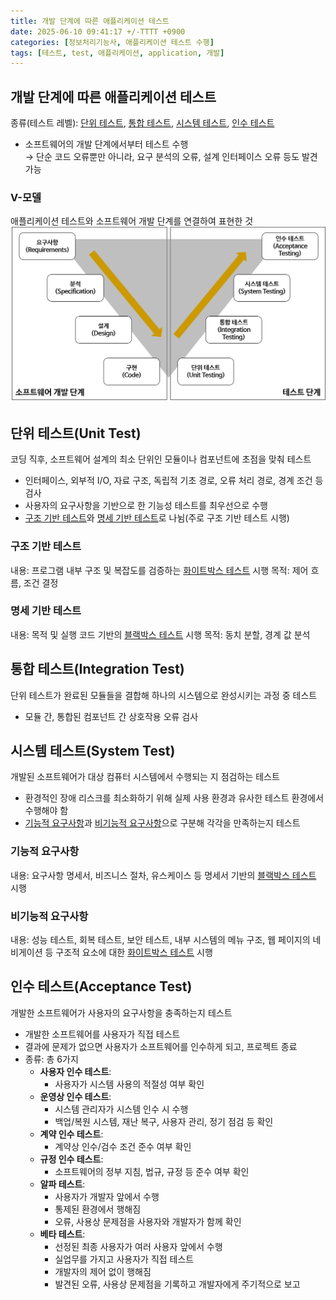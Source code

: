 ```yaml
---
title: 개발 단계에 따른 애플리케이션 테스트
date: 2025-06-10 09:41:17 +/-TTTT +0900
categories: [정보처리기능사, 애플리케이션 테스트 수행]
tags: [테스트, test, 애플리케이션, application, 개발]
---
```


## 개발 단계에 따른 애플리케이션 테스트
종류(테스트 레벨): [단위 테스트](#단위-테스트unit-test), [통합 테스트](#통합-테스트integration-test), [시스템 테스트](#시스템-테스트system-test), [인수 테스트](#인수-테스트acceptance-test)
* 소프트웨어의 개발 단계에서부터 테스트 수행 <br>→ 단순 코드 오류뿐만 아니라, 요구 분석의 오류, 설계 인터페이스 오류 등도 발견 가능

### V-모델
애플리케이션 테스트와 소프트웨어 개발 단계를 연결하여 표현한 것
![V-모델](/_images/V-모델.png)

## 단위 테스트(Unit Test)
코딩 직후, 소프트웨어 설계의 최소 단위인 모듈이나 컴포넌트에 초점을 맞춰 테스트
* 인터페이스, 외부적 I/O, 자료 구조, 독립적 기초 경로, 오류 처리 경로, 경계 조건 등 검사
* 사용자의 요구사항을 기반으로 한 기능성 테스트를 최우선으로 수행
* [구조 기반 테스트](#구조-기반-테스트)와 [명세 기반 테스트](#명세-기반-테스트)로 나뉨(주로 구조 기반 테스트 시행)

### 구조 기반 테스트
내용: 프로그램 내부 구조 및 복잡도를 검증하는 [화이트박스 테스트](https://alder-r.github.io/posts/%ED%85%8C%EC%8A%A4%ED%8A%B8-%EA%B8%B0%EB%B2%95%EC%97%90-%EB%94%B0%EB%A5%B8-%EC%95%A0%ED%94%8C%EB%A6%AC%EC%BC%80%EC%9D%B4%EC%85%98-%ED%85%8C%EC%8A%A4%ED%8A%B8/#%ED%99%94%EC%9D%B4%ED%8A%B8%EB%B0%95%EC%8A%A4-%ED%85%8C%EC%8A%A4%ED%8A%B8) 시행
목적: 제어 흐름, 조건 결정

### 명세 기반 테스트
내용: 목적 및 실행 코드 기반의 [블랙박스 테스트](https://alder-r.github.io/posts/%ED%85%8C%EC%8A%A4%ED%8A%B8-%EA%B8%B0%EB%B2%95%EC%97%90-%EB%94%B0%EB%A5%B8-%EC%95%A0%ED%94%8C%EB%A6%AC%EC%BC%80%EC%9D%B4%EC%85%98-%ED%85%8C%EC%8A%A4%ED%8A%B8/#%EB%B8%94%EB%9E%99%EB%B0%95%EC%8A%A4-%ED%85%8C%EC%8A%A4%ED%8A%B8) 시행
목적: 동치 분할, 경계 값 분석

## 통합 테스트(Integration Test)
단위 테스트가 완료된 모듈들을 결합해 하나의 시스템으로 완성시키는 과정 중 테스트
* 모듈 간, 통합된 컴포넌트 간 상호작용 오류 검사

## 시스템 테스트(System Test)
개발된 소프트웨어가 대상 컴퓨터 시스템에서 수행되는 지 점검하는 테스트
* 환경적인 장애 리스크를 최소화하기 위해 실제 사용 환경과 유사한 테스트 환경에서 수행해야 함
* [기능적 요구사항](#기능적-요구사항)과 [비기능적 요구사항](#비기능적-요구사항)으로 구분해 각각을 만족하는지 테스트

### 기능적 요구사항
내용: 요구사항 명세서, 비즈니스 절차, 유스케이스 등 명세서 기반의 [블랙박스 테스트](https://alder-r.github.io/posts/%ED%85%8C%EC%8A%A4%ED%8A%B8-%EA%B8%B0%EB%B2%95%EC%97%90-%EB%94%B0%EB%A5%B8-%EC%95%A0%ED%94%8C%EB%A6%AC%EC%BC%80%EC%9D%B4%EC%85%98-%ED%85%8C%EC%8A%A4%ED%8A%B8/#%EB%B8%94%EB%9E%99%EB%B0%95%EC%8A%A4-%ED%85%8C%EC%8A%A4%ED%8A%B8) 시행

### 비기능적 요구사항
내용: 성능 테스트, 회복 테스트, 보안 테스트, 내부 시스템의 메뉴 구조, 웹 페이지의 네비게이션 등 구조적 요소에 대한 [화이트박스 테스트](https://alder-r.github.io/posts/%ED%85%8C%EC%8A%A4%ED%8A%B8-%EA%B8%B0%EB%B2%95%EC%97%90-%EB%94%B0%EB%A5%B8-%EC%95%A0%ED%94%8C%EB%A6%AC%EC%BC%80%EC%9D%B4%EC%85%98-%ED%85%8C%EC%8A%A4%ED%8A%B8/#%ED%99%94%EC%9D%B4%ED%8A%B8%EB%B0%95%EC%8A%A4-%ED%85%8C%EC%8A%A4%ED%8A%B8) 시행

## 인수 테스트(Acceptance Test)
개발한 소프트웨어가 사용자의 요구사항을 충족하는지 테스트
* 개발한 소프트웨어를 사용자가 직접 테스트
* 결과에 문제가 없으면 사용자가 소프트웨어를 인수하게 되고, 프로젝트 종료
* 종류: 총 6가지
  * **사용자 인수 테스트**:
    * 사용자가 시스템 사용의 적절성 여부 확인
  * **운영상 인수 테스트**: 
    * 시스템 관리자가 시스템 인수 시 수행
    * 백업/복원 시스템, 재난 복구, 사용자 관리, 정기 점검 등 확인
  * **계약 인수 테스트**:
    * 계약상 인수/검수 조건 준수 여부 확인
  * **규정 인수 테스트**:
    * 소프트웨어의 정부 지침, 법규, 규정 등 준수 여부 확인
  * **알파 테스트**:
    * 사용자가 개발자 앞에서 수행
    * 통제된 환경에서 행해짐
    * 오류, 사용상 문제점을 사용자와 개발자가 함께 확인
  * **베타 테스트**:
    * 선정된 최종 사용자가 여러 사용자 앞에서 수행
    * 실업무를 가지고 사용자가 직접 테스트
    * 개발자의 제어 없이 행해짐
    * 발견된 오류, 사용상 문제점을 기록하고 개발자에게 주기적으로 보고
